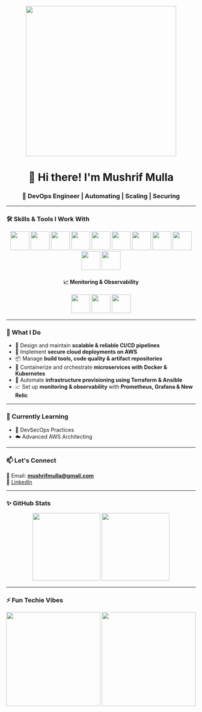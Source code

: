 <!-- Header GIF -->
<p align="center">
  <img src="https://media.giphy.com/media/qgQUggAC3Pfv687qPC/giphy.gif" width="400"/>
</p>

<h1 align="center">👋 Hi there! I'm Mushrif Mulla</h1>
<h3 align="center">🚀 DevOps Engineer | Automating | Scaling | Securing</h3>

---

### 🛠️ Skills & Tools I Work With
<p align="center">
  <!-- Containers -->
  <img src="https://cdn.jsdelivr.net/gh/devicons/devicon/icons/docker/docker-original.svg" width="50" height="50" />
  <img src="https://cdn.jsdelivr.net/gh/devicons/devicon/icons/kubernetes/kubernetes-plain.svg" width="50" height="50" />
  
  <!-- CI/CD -->
  <img src="https://cdn.jsdelivr.net/gh/devicons/devicon/icons/jenkins/jenkins-original.svg" width="50" height="50" />
  <img src="https://cdn.jsdelivr.net/gh/devicons/devicon/icons/maven/maven-original.svg" width="50" height="50" />
  <img src="https://cdn.jsdelivr.net/gh/devicons/devicon/icons/sonarqube/sonarqube-original.svg" width="50" height="50" />
  <img src="https://cdn.jsdelivr.net/gh/devicons/devicon/icons/nexus/nexus-original.svg" width="50" height="50" />
  
  <!-- Cloud & Infra -->
  <img src="https://cdn.jsdelivr.net/gh/devicons/devicon/icons/amazonwebservices/amazonwebservices-original.svg" width="50" height="50" />
  <img src="https://cdn.jsdelivr.net/gh/devicons/devicon/icons/terraform/terraform-original.svg" width="50" height="50" />
  <img src="https://cdn.jsdelivr.net/gh/devicons/devicon/icons/ansible/ansible-original.svg" width="50" height="50" />

  <!-- OS & Scripting -->
  <img src="https://cdn.jsdelivr.net/gh/devicons/devicon/icons/linux/linux-original.svg" width="50" height="50" />
  <img src="https://cdn.jsdelivr.net/gh/devicons/devicon/icons/bash/bash-original.svg" width="50" height="50" />
</p>

<!-- Monitoring & Observability -->
<h4 align="center">📈 Monitoring & Observability</h4>
<p align="center">
  <img src="https://cdn.jsdelivr.net/gh/devicons/devicon/icons/prometheus/prometheus-original.svg" width="50" height="50" />
  <img src="https://cdn.jsdelivr.net/gh/devicons/devicon/icons/grafana/grafana-original.svg" width="50" height="50" />
  <img src="https://cdn.simpleicons.org/newrelic" width="50" height="50" />
</p>

---

### 🔄 What I Do
- 🔧 Design and maintain **scalable & reliable CI/CD pipelines**  
- 🔐 Implement **secure cloud deployments on AWS**  
- 📦 Manage **build tools, code quality & artifact repositories**  
- 🚀 Containerize and orchestrate **microservices with Docker & Kubernetes**  
- 🧰 Automate **infrastructure provisioning using Terraform & Ansible**  
- 📈 Set up **monitoring & observability** with **Prometheus, Grafana & New Relic**  

---

### 🌱 Currently Learning
- 🔐 DevSecOps Practices  
- ☁️ Advanced AWS Architecting  

---

### 📫 Let's Connect
📧 Email: **mushrifmulla@gmail.com**  
🔗 [LinkedIn](https://www.linkedin.com/in/mushrifmulla/)  

---

### ✨ GitHub Stats
<p align="center">
  <img src="https://github-readme-stats.vercel.app/api?username=mushrifmulla&show_icons=true&theme=tokyonight" height="180"/>
  <img src="https://github-readme-stats.vercel.app/api/top-langs/?username=mushrifmulla&layout=compact&theme=tokyonight" height="180"/>
</p>

---

### ⚡ Fun Techie Vibes
<p align="center">
  <img src="https://media.giphy.com/media/26AHONQ79FdWZhAI0/giphy.gif" width="250"/>
  <img src="https://media.giphy.com/media/coxQHKASG60HrHtvkt/giphy.gif" width="250"/>
</p>
